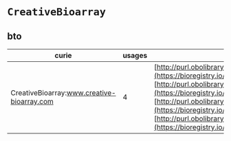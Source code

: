 # `CreativeBioarray`

## bto

| curie                                      |   usages | nodes                                                                                                                                                                                                                                                                                                                                                                                                                                                              |
|--------------------------------------------|----------|--------------------------------------------------------------------------------------------------------------------------------------------------------------------------------------------------------------------------------------------------------------------------------------------------------------------------------------------------------------------------------------------------------------------------------------------------------------------|
| CreativeBioarray:www.creative-bioarray.com |        4 | [http://purl.obolibrary.org/obo/BTO:0006027](https://bioregistry.io/http://purl.obolibrary.org/obo/BTO:0006027), [http://purl.obolibrary.org/obo/BTO:0006028](https://bioregistry.io/http://purl.obolibrary.org/obo/BTO:0006028), [http://purl.obolibrary.org/obo/BTO:0006440](https://bioregistry.io/http://purl.obolibrary.org/obo/BTO:0006440), [http://purl.obolibrary.org/obo/BTO:0006442](https://bioregistry.io/http://purl.obolibrary.org/obo/BTO:0006442) |
